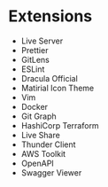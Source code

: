 # Extensions

- Live Server
- Prettier
- GitLens
- ESLint
- Dracula Official
- Matirial Icon Theme
- Vim
- Docker
- Git Graph
- HashiCorp Terraform
- Live Share
- Thunder Client
- AWS Toolkit
- OpenAPI
- Swagger Viewer